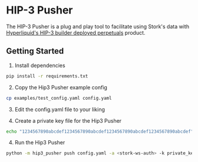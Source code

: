 # HIP-3 Pusher

The HIP-3 Pusher is a plug and play tool to facilitate using Stork's data with [Hyperliquid's HIP-3 builder deployed perpetuals](https://hyperliquid.gitbook.io/hyperliquid-docs/hyperliquid-improvement-proposals-hips/hip-3-builder-deployed-perpetuals) product.

## Getting Started

1. Install dependencies
```bash
pip install -r requirements.txt
```

2. Copy the Hip3 Pusher example config
```bash
cp examples/test_config.yaml config.yaml
```

3. Edit the config.yaml file to your liking

4. Create a private key file for the Hip3 Pusher
```bash
echo "1234567890abcdef1234567890abcdef1234567890abcdef1234567890abcdef" > private_key.secret
```

4. Run the Hip3 Pusher
```bash
python -m hip3_pusher push config.yaml -a <stork-ws-auth> -k private_key.secret -v
```
